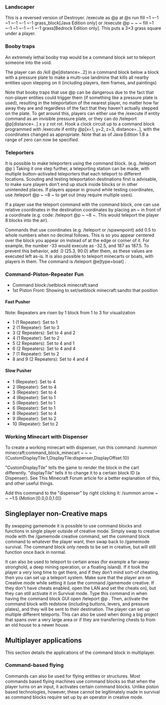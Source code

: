 ### Landscaper
This is a reversed version of Destroyer. /execute as @p at @s run fill ~1 ~-1 ~1 ~-1 ~-1 ~-1 grass_block‌[Java Edition  only] or /execute @p ~ ~ ~ fill ~1 ~-1 ~1 ~-1 ~-1 ~-1 grass‌[Bedrock Edition  only]. This puts a 3×3 grass square under a player.

### Booby traps
An extremely lethal booby trap would be a command block set to teleport someone into the void.

The player can do /kill @e[distance=..2] in a command block below a block with a pressure plate to make a multi-use landmine that kills all nearby entities upon stepping on it (including players, item frames, and paintings)

Note that booby traps that use @p can be dangerous due to the fact that non-player entities could trigger them (if something like a pressure plate is used), resulting in the teleportation of the nearest player, no matter how far away they are and regardless of the fact that they haven't actually stepped on the plate. To get around this, players can either use the /execute if entity command as an invisible pressure plate, or they can do /teleport @p[distance=..<radius>] x y z rot<x> rot<y>. Hook a clock circuit up to a command block programmed with /execute if entity @p[x=1, y=2, z=3, distance=..<radius>], with the coordinates changed as appropriate. Note that as of Java Edition 1.8 a range of zero can now be specified.

### Teleporters
It is possible to make teleporters using the command block. (e.g. /teleport @p <x> <y> <z>) Taking it one step further, a teleporting station can be made, with multiple button-activated teleporters that each teleport to different locations. Scouting and testing teleportation destinations first is advisable, to make sure players don't end up stuck inside blocks or in other unintended places. If players appear in ground while testing coordinates, use /teleport @p ~ ~8 ~ to get out (may require multiple uses).

If a player use the teleport command with the command block, one can use relative coordinates in the destination coordinates by placing an ~ in front of a coordinate (e.g. code: /teleport @p ~ ~8 ~. This would teleport the player 8 blocks into the air).

Commands that use coordinates (e.g. /teleport or /spawnpoint) add 0.5 to whole numbers when no decimal follows. This is so you appear centered over the block you appear on instead of at the edge or corner of it. For example, the number -33 would execute as -32.5, and 187 as 187.5. To prevent this behavior, add .0 (25.3, 90.0) after them, as these values are executed left as-is. 
It is also possible to teleport minecarts or boats, with players in them. The command is /teleport @e[type=boat] <x> <y> <z>.

### Command-Piston-Repeater Fun
- Command block:/setblock <x> <y> <z> minecraft:sand
- 1st Piston Front: Showing to set/setblock <x> <y> <z> minecraft:sandto that position

#### Fast Pusher
Note: Repeaters are risen by 1 block from 1 to 3 for visualization
- 1 (1 Repeater): Set to 1
- 2 (1 Repeater): Set to 3
- 3 (2 Repeaters): Set to 4 and 2
- 4 (1 Repeater): Set to 2
- 5 (2 Repeaters): Set to 4 and 1
- 6 (2 Repeaters): Set to 4 and 4
- 7 (1 Repeater): Set to 2
- 8 and 9 (2 Repeaters): Set to 4 and 4

#### Slow Pusher

- 1 (Repeater): Set to 4
- 2 (Repeater): Set to 4
- 3 (Repeater): Set to 4
- 4 (Repeater): Set to 1
- 5 (Repeater): Set to 1
- 6 (Repeater): Set to 1
- 8 (Repeater): Set to 4
- 9 (Repeater): Set to 2
- 10 (Repeater): Set to 2

### Working Minecart with Dispenser
To create a working minecart with dispenser, run this command:
/summon minecraft:command_block_minecart ~ ~ ~ {CustomDisplayTile:1,DisplayTile:dispenser,DisplayOffset:10}

"CustomDisplayTile" tells the game to render the block in the cart differently. "displayTile" tells it to change it to a certain block ID (a Dispenser). See This Minecraft Forum article for a better explanation of this, and other useful things.

Add this command to the "dispenser" by right clicking it:
/summon arrow ~ ~ ~1.5 {Motion:[0.0,0.0,1.0]}

## Singleplayer non-Creative maps
By swapping gamemode it is possible to use command blocks and functions in single player outside of creative mode. Simply swap to creative mode with the /gamemode creative command, set the command block command to whatever the player want, then swap back to /gamemode survival. The command block only needs to be set in creative, but will still function once back in normal.

It can also be used to teleport to certain areas (for example a far-away stronghold, a deep mining operation, or a floating island). If it took the player a very long time to get there, and if they don’t mind sort-of cheating, then you can set up a teleport system. Make sure that the player are on Creative mode while setting it (use the command /gamemode creative. If they don't have cheats enabled, open the LAN and set the cheats on), but they can still activate it in Survival mode. Type this command in when having the command block GUI open /teleport @p <x> <y> <z>. Then, activate the command block with redstone (including buttons, levers, and pressure plates), and they will be sent to their destination. The player can set up multiple different teleports. This can also be used when doing a big project that spans over a very large area or if they are transferring chests to from an old house to a newer house.

## Multiplayer applications
This section details the applications of the command block in multiplayer.

### Command-based flying
Commands can also be used for flying entities or structures. Most commands based flying machines use command blocks so that when the player turns on an input, it activates certain command blocks. Unlike piston based technologies, however, these cannot be legitimately made in survival as command blocks require set up by an operator in creative mode.

